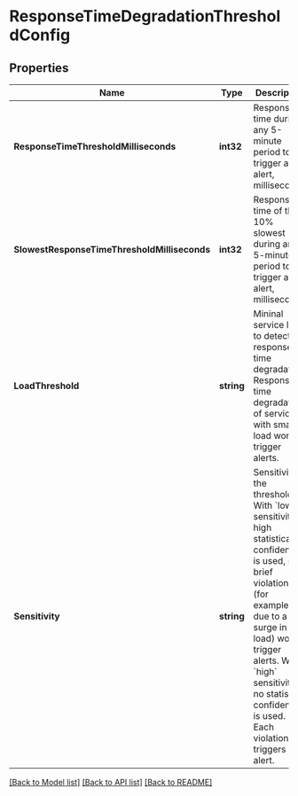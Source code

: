 # ResponseTimeDegradationThresholdConfig

## Properties
Name | Type | Description | Notes
------------ | ------------- | ------------- | -------------
**ResponseTimeThresholdMilliseconds** | **int32** | Response time during any 5-minute period to trigger an alert, milliseconds. | [default to null]
**SlowestResponseTimeThresholdMilliseconds** | **int32** | Response time of the 10% slowest during any 5-minute period to trigger an alert, milliseconds. | [default to null]
**LoadThreshold** | **string** | Mininal service load to detect response time degradation.   Response time degradation of services with smaller load won&#39;t trigger alerts. | [default to null]
**Sensitivity** | **string** | Sensitivity of the threshold.   With &#x60;low&#x60; sensitivity high statistical confidence is used, so brief violations (for example, due to a surge in load) won&#39;t trigger alerts.   With &#x60;high&#x60; sensitivity no statistical confidence is used. Each violation triggers alert. | [default to null]

[[Back to Model list]](../README.md#documentation-for-models) [[Back to API list]](../README.md#documentation-for-api-endpoints) [[Back to README]](../README.md)



